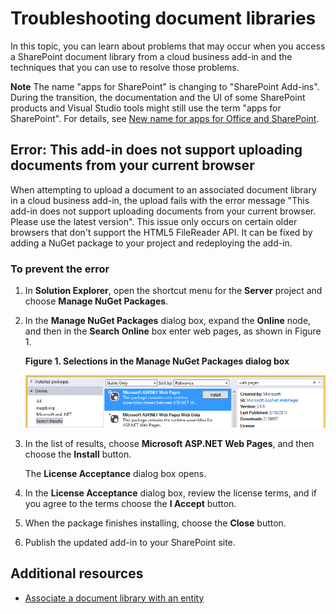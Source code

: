 
# Troubleshooting document libraries
In this topic, you can learn about problems that may occur when you access a SharePoint document library from a cloud business add-in and the techniques that you can use to resolve those problems.
 

 **Note**  The name "apps for SharePoint" is changing to "SharePoint Add-ins". During the transition, the documentation and the UI of some SharePoint products and Visual Studio tools might still use the term "apps for SharePoint". For details, see  [New name for apps for Office and SharePoint](new-name-for-apps-for-sharepoint.md#bk_newname).
 


 

## Error: This add-in does not support uploading documents from your current browser

When attempting to upload a document to an associated document library in a cloud business add-in, the upload fails with the error message "This add-in does not support uploading documents from your current browser. Please use the latest version". This issue only occurs on certain older browsers that don't support the HTML5 FileReader API. It can be fixed by adding a NuGet package to your project and redeploying the add-in.
 

 

### To prevent the error


1. In  **Solution Explorer**, open the shortcut menu for the  **Server** project and choose **Manage NuGet Packages**.
    
 
2. In the  **Manage NuGet Packages** dialog box, expand the **Online** node, and then in the **Search Online** box enter web pages, as shown in Figure 1.
    
    **Figure 1. Selections in the Manage NuGet Packages dialog box**

 

     ![Selections in the Manage NuGet Packages dialog box](../images/NuGet.PNG)
 

 

 
3. In the list of results, choose  **Microsoft ASP.NET Web Pages**, and then choose the  **Install** button.
    
    The  **License Acceptance** dialog box opens.
    
 
4. In the  **License Acceptance** dialog box, review the license terms, and if you agree to the terms choose the **I Accept** button.
    
 
5. When the package finishes installing, choose the  **Close** button.
    
 
6. Publish the updated add-in to your SharePoint site.
    
 

## Additional resources
<a name="bk_addresources"> </a>


-  [Associate a document library with an entity](associate-a-document-library-with-an-entity.md)
    
 

